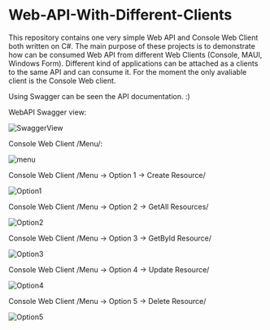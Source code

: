 # Web-API-With-Different-Clients
This repository contains one very simple Web API and Console Web Client both written on C#. The main purpose of these projects is to demonstrate how can be consumed Web API  from different Web Clients (Console, MAUI, Windows Form). Different kind of applications can be attached as a clients to the same API and can consume it. For the moment the only avaliable client is the Console Web client.

Using Swagger can be seen the API documentation. :)


WebAPI Swagger view:

![SwaggerView](https://user-images.githubusercontent.com/40525254/181843578-08fa28b3-ae2e-4203-b084-4c2be10c6980.jpg)

Console Web Client /Menu/:

![menu](https://user-images.githubusercontent.com/40525254/181995175-a591eeda-266c-44a4-839e-407005b76afe.jpg)

Console Web Client /Menu -> Option 1 -> Create Resource/

![Option1](https://user-images.githubusercontent.com/40525254/182032421-bb1ab84c-3ed4-4162-b954-f631801510cc.jpg)

Console Web Client /Menu -> Option 2 -> GetAll Resources/

![Option2](https://user-images.githubusercontent.com/40525254/182032435-d9de9284-0620-4f75-9ccc-de0df3801364.jpg)

Console Web Client /Menu -> Option 3 -> GetById Resource/

![Option3](https://user-images.githubusercontent.com/40525254/182032503-a4fce677-9aa8-4cdb-9a0d-74f5725f9072.jpg)

Console Web Client /Menu -> Option 4 -> Update Resource/

![Option4](https://user-images.githubusercontent.com/40525254/182032585-3e1bd888-5650-4c9e-9653-acbc7b8e1bf7.jpg)

Console Web Client /Menu -> Option 5 -> Delete Resource/

![Option5](https://user-images.githubusercontent.com/40525254/182032646-b8ad6176-7a38-4118-ac4c-68313e3fa208.jpg)












